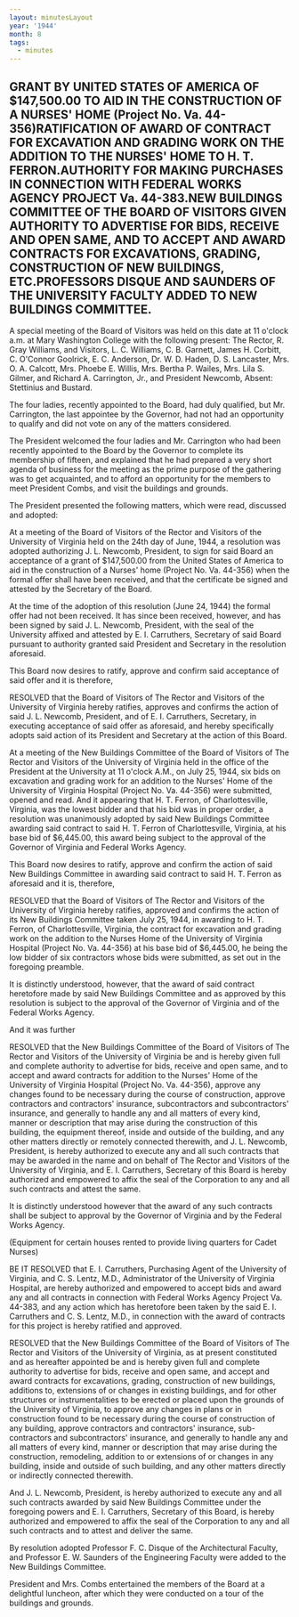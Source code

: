 ```yaml
---
layout: minutesLayout
year: '1944'
month: 8
tags:
  - minutes
---
```

GRANT BY UNITED STATES OF AMERICA OF $147,500.00 TO AID IN THE CONSTRUCTION OF A NURSES' HOME (Project No. Va. 44-356)RATIFICATION OF AWARD OF CONTRACT FOR EXCAVATION AND GRADING WORK ON THE ADDITION TO THE NURSES' HOME TO H. T. FERRON.AUTHORITY FOR MAKING PURCHASES IN CONNECTION WITH FEDERAL WORKS AGENCY PROJECT Va. 44-383.NEW BUILDINGS COMMITTEE OF THE BOARD OF VISITORS GIVEN AUTHORITY TO ADVERTISE FOR BIDS, RECEIVE AND OPEN SAME, AND TO ACCEPT AND AWARD CONTRACTS FOR EXCAVATIONS, GRADING, CONSTRUCTION OF NEW BUILDINGS, ETC.PROFESSORS DISQUE AND SAUNDERS OF THE UNIVERSITY FACULTY ADDED TO NEW BUILDINGS COMMITTEE.
----------------------------------------------------------------------------------------------------------------------------------------------------------------------------------------------------------------------------------------------------------------------------------------------------------------------------------------------------------------------------------------------------------------------------------------------------------------------------------------------------------------------------------------------------------------------------------------------------------------------------------------------

A special meeting of the Board of Visitors was held on this date at 11 o'clock a.m. at Mary Washington College with the following present: The Rector, R. Gray Williams, and Visitors, L. C. Williams, C. B. Garnett, James H. Corbitt, C. O'Connor Goolrick, E. C. Anderson, Dr. W. D. Haden, D. S. Lancaster, Mrs. O. A. Calcott, Mrs. Phoebe E. Willis, Mrs. Bertha P. Wailes, Mrs. Lila S. Gilmer, and Richard A. Carrington, Jr., and President Newcomb, Absent: Stettinius and Bustard.

The four ladies, recently appointed to the Board, had duly qualified, but Mr. Carrington, the last appointee by the Governor, had not had an opportunity to qualify and did not vote on any of the matters considered.

The President welcomed the four ladies and Mr. Carrington who had been recently appointed to the Board by the Governor to complete its membership of fifteen, and explained that he had prepared a very short agenda of business for the meeting as the prime purpose of the gathering was to get acquainted, and to afford an opportunity for the members to meet President Combs, and visit the buildings and grounds.

The President presented the following matters, which were read, discussed and adopted:

At a meeting of the Board of Visitors of the Rector and Visitors of the University of Virginia held on the 24th day of June, 1944, a resolution was adopted authorizing J. L. Newcomb, President, to sign for said Board an acceptance of a grant of $147,500.00 from the United States of America to aid in the construction of a Nurses' home (Project No. Va. 44-356) when the formal offer shall have been received, and that the certificate be signed and attested by the Secretary of the Board.

At the time of the adoption of this resolution (June 24, 1944) the formal offer had not been received. It has since been received, however, and has been signed by said J. L. Newcomb, President, with the seal of the University affixed and attested by E. I. Carruthers, Secretary of said Board pursuant to authority granted said President and Secretary in the resolution aforesaid.

This Board now desires to ratify, approve and confirm said acceptance of said offer and it is therefore,

RESOLVED that the Board of Visitors of The Rector and Visitors of the University of Virginia hereby ratifies, approves and confirms the action of said J. L. Newcomb, President, and of E. I. Carruthers, Secretary, in executing acceptance of said offer as aforesaid, and hereby specifically adopts said action of its President and Secretary at the action of this Board.

At a meeting of the New Buildings Committee of the Board of Visitors of The Rector and Visitors of the University of Virginia held in the office of the President at the University at 11 o'clock A.M., on July 25, 1944, six bids on excavation and grading work for an addition to the Nurses' Home of the University of Virginia Hospital (Project No. Va. 44-356) were submitted, opened and read. And it appearing that H. T. Ferron, of Charlottesville, Virginia, was the lowest bidder and that his bid was in proper order, a resolution was unanimously adopted by said New Buildings Committee awarding said contract to said H. T. Ferron of Charlottesville, Virginia, at his base bid of $6,445.00, this award being subject to the approval of the Governor of Virginia and Federal Works Agency.

This Board now desires to ratify, approve and confirm the action of said New Buildings Committee in awarding said contract to said H. T. Ferron as aforesaid and it is, therefore,

RESOLVED that the Board of Visitors of The Rector and Visitors of the University of Virginia hereby ratifies, approved and confirms the action of its New Buildings Committee taken July 25, 1944, in awarding to H. T. Ferron, of Charlottesville, Virginia, the contract for excavation and grading work on the addition to the Nurses Home of the University of Virginia Hospital (Project No. Va. 44-356) at his base bid of $6,445.00, he being the low bidder of six contractors whose bids were submitted, as set out in the foregoing preamble.

It is distinctly understood, however, that the award of said contract heretofore made by said New Buildings Committee and as approved by this resolution is subject to the approval of the Governor of Virginia and of the Federal Works Agency.

And it was further

RESOLVED that the New Buildings Committee of the Board of Visitors of The Rector and Visitors of the University of Virginia be and is hereby given full and complete authority to advertise for bids, receive and open same, and to accept and award contracts for addition to the Nurses' Home of the University of Virginia Hospital (Project No. Va. 44-356), approve any changes found to be necessary during the course of construction, approve contractors and contractors' insurance, subcontractors and subcontractors' insurance, and generally to handle any and all matters of every kind, manner or description that may arise during the construction of this building, the equipment thereof, inside and outside of the building, and any other matters directly or remotely connected therewith, and J. L. Newcomb, President, is hereby authorized to execute any and all such contracts that may be awarded in the name and on behalf of The Rector and Visitors of the University of Virginia, and E. I. Carruthers, Secretary of this Board is hereby authorized and empowered to affix the seal of the Corporation to any and all such contracts and attest the same.

It is distinctly understood however that the award of any such contracts shall be subject to approval by the Governor of Virginia and by the Federal Works Agency.

(Equipment for certain houses rented to provide living quarters for Cadet Nurses)

BE IT RESOLVED that E. I. Carruthers, Purchasing Agent of the University of Virginia, and C. S. Lentz, M.D., Administrator of the University of Virginia Hospital, are hereby authorized and empowered to accept bids and award any and all contracts in connection with Federal Works Agency Project Va. 44-383, and any action which has heretofore been taken by the said E. I. Carruthers and C. S. Lentz, M.D., in connection with the award of contracts for this project is hereby ratified and approved.

RESOLVED that the New Buildings Committee of the Board of Visitors of The Rector and Visitors of the University of Virginia, as at present constituted and as hereafter appointed be and is hereby given full and complete authority to advertise for bids, receive and open same, and accept and award contracts for excavations, grading, construction of new buildings, additions to, extensions of or changes in existing buildings, and for other structures or instrumentalities to be erected or placed upon the grounds of the University of Virginia, to approve any changes in plans or in construction found to be necessary during the course of construction of any building, approve contractors and contractors' insurance, sub-contractors and subcontractors' insurance, and generally to handle any and all matters of every kind, manner or description that may arise during the construction, remodeling, addition to or extensions of or changes in any building, inside and outside of such building, and any other matters directly or indirectly connected therewith.

And J. L. Newcomb, President, is hereby authorized to execute any and all such contracts awarded by said New Buildings Committee under the foregoing powers and E. I. Carruthers, Secretary of this Board, is hereby authorized and empowered to affix the seal of the Corporation to any and all such contracts and to attest and deliver the same.

By resolution adopted Professor F. C. Disque of the Architectural Faculty, and Professor E. W. Saunders of the Engineering Faculty were added to the New Buildings Committee.

President and Mrs. Combs entertained the members of the Board at a delightful luncheon, after which they were conducted on a tour of the buildings and grounds.
